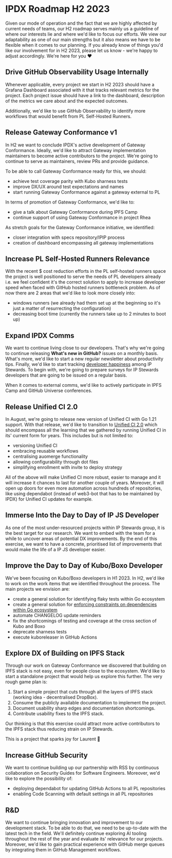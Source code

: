 # IPDX Roadmap H2 2023

Given our mode of operation and the fact that we are highly affected by current needs of teams, our H2 roadmap serves mainly us a guideline of where our interests lie and where we'd like to focus our efforts. We view our adaptability as one of our main strengths but it also means we have to be flexible when it comes to our planning. If you already know of things you'd like our involvement for in H2 2023, please let us know - we're happy to adjust accordingly. We're here for you ❤️

## Drive GitHub Observability Usage Internally

Whenever applicable, every project we start in H2 2023 should have a Grafana Dashboard associated with it that tracks relevant metrics for the project. Each project issue should have a link to the dashboard, description of the metrics we care about and the expected outcomes.

Additionally, we'd like to use GitHub Observability to identify more workflows that would benefit from PL Self-Hosted Runners.

## Release Gateway Conformance v1

In H2 we want to conclude IPDX's active development of Gateway Conformance. Ideally, we'd like to attract Gateway implementation maintainers to become active contributors to the project. We're going to continue to serve as maintainers, review PRs and provide guidance.

To be able to call Gateway Conformance ready for this, we should:
- achieve test coverage parity with Kubo sharness tests
- improve DX/UX around test expectations and names
- start running Gateway Conformance against a gateway external to PL

In terms of promotion of Gateway Conformance, we'd like to:
- give a talk about Gateway Conformance during IPFS Camp
- continue support of using Gateway Conformance in project Rhea

As stretch goals for the Gateway Conformance initiative, we identified:
- closer integration with specs repository/IPIP process
- creation of dashboard encompassing all gateway implementations

## Increase PL Self-Hosted Runners Relevance

With the recent $ cost reduction efforts in the PL self-hosted runners space the project is well positioned to serve the needs of PL developers already i.e. we feel confident it's the correct solution to apply to increase developer speed when faced with GitHub hosted runners bottleneck problem. As of now there are 2 areas that we'd like to look more closely into:
- windows runners (we already had them set up at the beginning so it's just a matter of resurrecting the configuration)
- decreasing boot time (currently the runners take up to 2 minutes to boot up)

## Expand IPDX Comms

We want to continue living close to our developers. That's why we're going to continue releasing **What's new in GitHub?** issues on a monthly basis. What's more, we'd like to start a new regular newsletter about productivity tips. Finally, we'd like to start tracking [developer happiness](https://github.blog/2023-06-08-developer-experience-what-is-it-and-why-should-you-care/) among IP Stewards. To begin with, we're going to prepare surveys for IP Stewards developers that are going to be issued on a regular basis.

When it comes to external comms, we'd like to actively participate in IPFS Camp and GitHub Universe conferences.

## Release Unified CI 2.0

In August, we're going to release new version of Unified CI with Go 1.21 support. With that release, we'd like to transition to [Unified CI 2.0](https://github.com/protocol/.github/issues/514) which should encompass all the learning that we gathered by running Unified CI in its' current form for years. This includes but is not limited to:
- versioning Unified CI
- embracing reusable workflows
- centralising auomerge functionality
- allowing configurability through dot files
- simplifying enrollment with invite to deploy strategy

All of the above will make Unified CI more robust, easier to manage and it will increase it chances to last for another couple of years. Moreover, it will open up doors for even more automation across hundreds of repositories, like using dependabot (instead of web3-bot that has to be maintained by IPDX) for Unified CI updates for example.

## Immerse Into the Day to Day of IP JS Developer

As one of the most under-resourced projects within IP Stewards group, it is the best target for our research. We want to embed with the team for a while to uncover areas of potential DX improvements. By the end of this exercise, we want to have a concrete, prioritised list of improvements that would make the life of a IP JS developer easier.

## Improve the Day to Day of Kubo/Boxo Developer

We've been focusing on Kubo/Boxo developers in H1 2023. In H2, we'd like to work on the work items that we identified throughout the process. The main projects we envision are:
- create a general solution for identifying flaky tests within Go ecosystem
- create a general solution for [enforcing constraints on dependencies within Go ecosystem](https://github.com/pl-strflt/ipdx/issues/80)
- automate CHANGELOG update reminders
- fix the shortcomings of testing and coverage at the cross section of Kubo and Boxo
- deprecate sharness tests
- execute kuboreleaser in GitHub Actions

## Explore DX of Building on IPFS Stack

Through our work on Gateway Conformance we discovered that building on IPFS stack is not easy, even for people close to the ecosystem. We'd like to start a standalone project that would help us explore this further. The very rough game plan is:
1. Start a simple project that cuts through all the layers of IPFS stack (working idea - decentralised DropBox).
2. Consume the publicly available documentation to implement the project.
3. Document usability sharp edges and documentation shortcomings.
4. Contribute usability fixes to the IPFS stack.

Our thinking is that this exercise could attract more active contributors to the IPFS stack thus reducing strain on IP Stewards.

This is a project that sparks joy for Laurent 💖

## Increase GitHub Security

We want to continue building up our partnership with RSS by continuous collaboration on Security Guides for Software Engineers. Moreover, we'd like to explore the possibility of:
- deploying dependabot for updating GitHub Actions to all PL repositories
- enabling Code Scanning with default settings in all PL repositories

## R&D

We want to continue bringing innovation and improvement to our development stack. To be able to do that, we need to be up-to-date with the latest tech in the field. We'll definitely continue exploring AI tooling throughout the rest of the year and evaluate its' relevance for our projects. Moreover, we'd like to gain practical experience with GitHub merge queues by integrating them in GitHub Management workflows.
